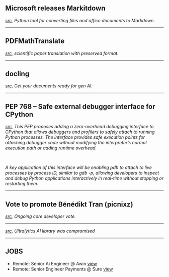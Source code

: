 ## Microsoft releases Markitdown

_[src](https://github.com/microsoft/Markitdown), Python tool for converting files and office documents to Markdown._

---

## PDFMathTranslate

_[src](https://github.com/Byaidu/PDFMathTranslate), scientific paper translation with preserved format._

---

## docling

_[src](https://github.com/Byaidu/PDFMathTranslate), Get your documents ready for gen AI._

---

## PEP 768 – Safe external debugger interface for CPython

_[src](https://peps.python.org/pep-0768/), This PEP proposes adding a zero-overhead debugging interface to CPython that allows debuggers and profilers to safely attach to running Python processes. The interface provides safe execution points for attaching debugger code without modifying the interpreter’s normal execution path or adding runtime overhead._

<br>

_A key application of this interface will be enabling pdb to attach to live processes by process ID, similar to gdb -p, allowing developers to inspect and debug Python applications interactively in real-time without stopping or restarting them._

---

## Vote to promote Bénédikt Tran (picnixz)

_[src](https://discuss.python.org/t/vote-to-promote-benedikt-tran-picnixz/74169), Ongoing core developer vote._

---

_[src](https://www.csoonline.com/article/3619159/supply-chain-compromise-of-ultralytics-ai-library-results-in-trojanized-versions.html), Ultralytics AI library was compromised_

---

## JOBS

- Remote: Senior Ai Engineer @ Awin [view](https://remoteok.com/remote-jobs/remote-senior-ai-engineer-awin-1059467)
- Remote: Senior Engineer Payments @ Sure [view](https://remoteok.com/remote-jobs/remote-senior-engineer-payments-sure-1058064)